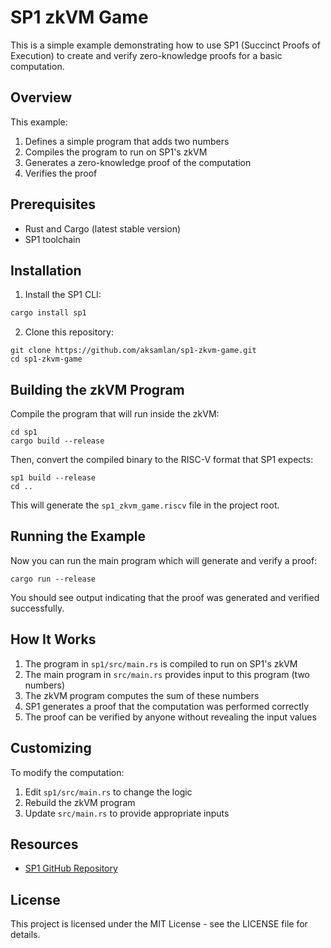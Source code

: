 
# SP1 zkVM Game

This is a simple example demonstrating how to use SP1 (Succinct Proofs of Execution) to create and verify zero-knowledge proofs for a basic computation.

## Overview

This example:
1. Defines a simple program that adds two numbers
2. Compiles the program to run on SP1's zkVM
3. Generates a zero-knowledge proof of the computation
4. Verifies the proof

## Prerequisites

- Rust and Cargo (latest stable version)
- SP1 toolchain

## Installation

1. Install the SP1 CLI:
```bash
cargo install sp1
```

2. Clone this repository:


```shellscript
git clone https://github.com/aksamlan/sp1-zkvm-game.git
cd sp1-zkvm-game
```

## Building the zkVM Program

Compile the program that will run inside the zkVM:

```shellscript
cd sp1
cargo build --release
```

Then, convert the compiled binary to the RISC-V format that SP1 expects:

```shellscript
sp1 build --release
cd ..
```

This will generate the `sp1_zkvm_game.riscv` file in the project root.

## Running the Example

Now you can run the main program which will generate and verify a proof:

```shellscript
cargo run --release
```

You should see output indicating that the proof was generated and verified successfully.

## How It Works

1. The program in `sp1/src/main.rs` is compiled to run on SP1's zkVM
2. The main program in `src/main.rs` provides input to this program (two numbers)
3. The zkVM program computes the sum of these numbers
4. SP1 generates a proof that the computation was performed correctly
5. The proof can be verified by anyone without revealing the input values


## Customizing

To modify the computation:

1. Edit `sp1/src/main.rs` to change the logic
2. Rebuild the zkVM program
3. Update `src/main.rs` to provide appropriate inputs


## Resources

- [SP1 GitHub Repository](https://github.com/succinctlabs/sp1)


## License

This project is licensed under the MIT License - see the LICENSE file for details.

